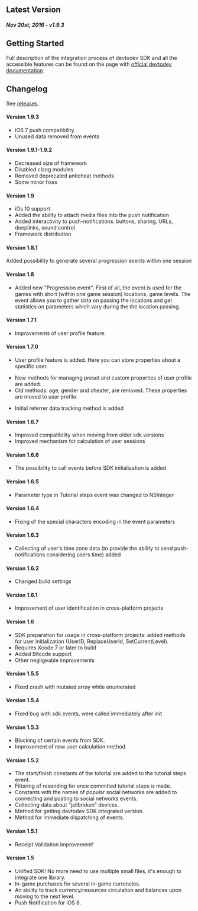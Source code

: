 Latest Version 
--------------
##### _Nov 20st, 2016_ - v1.9.3

Getting Started
---------------
Full description of the integration process of devtodev SDK and all the accessible features can be found on the page with [official devtodev documentation](https://www.devtodev.com/help/4).

Changelog
---------
See [releases](https://github.com/devtodev-analytics/ios-sdk/releases).

#### Version 1.9.3
*	iOS 7 push compatibility
*	Unused data removed from events

#### Version 1.9.1-1.9.2
*	Decreased size of framework
*	Disabled clang modules
*	Removed deprecated anticheat methods
*	Some minor fixes

#### Version 1.9
*	iOs 10 support 
*	Added the ability to attach media files into the push notification
*	Added interactivity to push-notifications: buttons, sharing, URLs, deeplinks, sound control.
*	Framework distribution

#### Version 1.8.1
Added possibility to generate several progression events within one session

#### Version 1.8
* Added new "Progression event". First of all, the event is used for the games with short (within one game session) locations, game levels. The event allows you to gather data on passing the locations and get statistics on parameters which vary during the the location passing.

#### Version 1.7.1
* Improvements of user profile feature.

#### Version 1.7.0
* User profile feature is added. Here you can store properties about a specific user.
 - New methods for managing preset and custom properties of user profile are added.
 - Old methods: age, gender and cheater, are removed. These properties are moved to user profile.
* Initial referrer data tracking method is added

#### Version 1.6.7
* Improved compatibility when moving from older sdk versions
* Improved mechanism for calculation of user sessions

#### Version 1.6.6
* The possibility to call events before SDK initialization is added 

#### Version 1.6.5
* Parameter type in Tutorial steps event was changed to NSInteger

#### Version 1.6.4
* Fixing of the special characters encoding in the event parameters

#### Version 1.6.3
* Collecting of user's time zone data (to provide the ability to send push-notifications considering users time) added 

#### Version 1.6.2
* Changed build settings

#### Version 1.6.1
* Improvement of user identification in cross-platform projects

#### Version 1.6
* SDK preparation for usage in cross-platform projects: added methods for user initialization (UserID, ReplaceUserId, SetCurrentLevel).
* Requires Xcode 7 or later to build
* Added Bitcode support
* Other negligeable improvements

#### Version 1.5.5 
* Fixed crash with mutated array while enumerated

#### Version 1.5.4
* Fixed bug with sdk events, were called immediately after init

#### Version 1.5.3
* Blocking of certain events from SDK.
* Improvement of new user calculation method.

#### Version 1.5.2
* The start/finish constants of the tutorial are added to the tutorial steps event.
* Filtering of resending for once committed tutorial steps is made.
* Constants with the names of popular social networks are added to connecting and posting to social networks events.
* Collecting data about "jailbroken" devices.
* Method for getting devtodev SDK integrated version.
* Method for immediate dispatching of events.

#### Version 1.5.1
* Receipt Validation improvement!

#### Version 1.5
* Unified SDK! No more need to use multiple small files, it's enough to integrate one library.
* In-game purchases for several in-game currencies.
* An ability to track currency/resources circulation and balances upon moving to the next level.
* Push Notification for iOS 8.
